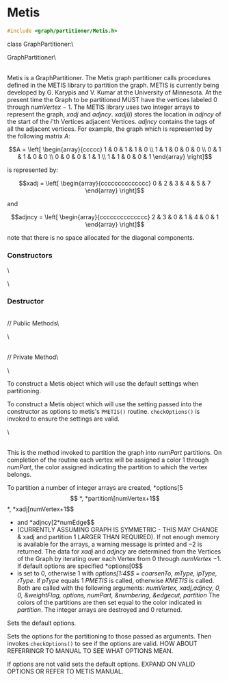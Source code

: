 # Metis 

```cpp
#include <graph/partitioner/Metis.h>
```

class GraphPartitioner:\

GraphPartitioner\

\
Metis is a GraphPartitioner. The Metis graph partitioner calls
procedures defined in the METIS library to partition the graph. METIS is
currently being developed by G. Karypis and V. Kumar at the University
of Minnesota. At the present time the Graph to be partitioned MUST have
the vertices labeled $0$ through $numVertex-1$.
The METIS library uses two integer arrays to represent the graph, *xadj*
and *adjncy*. $xadj(i)$ stores the location in *adjncy* of the start of
the $i$'th Vertices adjacent Vertices. *adjncy* contains the tags of all
the adjacent vertices. For example, the graph which is represented by
the following matrix $A$:

$$A =
\left[
\begin{array}{ccccc}
1 & 0 & 1 & 1 & 0  \\
1 & 1 & 0 & 0 & 0  \\
0 & 1 & 1 & 0 & 0 \\
0 & 0 & 0 & 1 & 1 \\
1 & 1 & 0 & 0 & 1
\end{array}
\right]$$

is represented by:

$$xadj =
\left[
\begin{array}{cccccccccccccc}
0 & 2 & 3 & 4 & 5 & 7
\end{array}
\right]$$

and

$$adjncy =
\left[
\begin{array}{cccccccccccccc}
2 & 3 & 0 & 1 & 4 & 0 & 1
\end{array}
\right]$$

note that there is no space allocated for the diagonal components.

### Constructors

\

\
### Destructor

\
// Public Methods\

\

\
// Private Method\

\

To construct a Metis object which will use the default settings when
partitioning.

To construct a Metis object which will use the setting passed into the
constructor as options to metis's `PMETIS()` routine. `checkOptions()`
is invoked to ensure the settings are valid.

\

\
This is the method invoked to partition the graph into *numPart*
partitions. On completion of the routine each vertex will be assigned a
color $1$ through *numPart*, the color assigned indicating the partition
to which the vertex belongs.

To partition a number of integer arrays are created, *options\[5$$
*,
*partition\[numVertex+1$$
*, *xadj\[numVertex+1$$
* and
*adjncy\[2\*numEdge$$
* (CURRENTLY ASSUMING GRAPH IS SYMMETRIC - THIS MAY
CHANGE & xadj and partition 1 LARGER THAN REQUIRED). If not enough
memory is available for the arrays, a warning message is printed and
$-2$ is returned. The data for *xadj* and *adjncy* are determined from
the Vertices of the Graph by iterating over each Vertex from $0$ through
*numVertex* $-1$. If default options are specified *options\[0$$
* is set
to $0$, otherwise $1$ with *options\[1:4$$
 = coarsenTo, mType, ipType,
rType*. if *pType* equals $1$ *PMETIS* is called, otherwise *KMETIS* is
called. Both are called with the following arguments: *numVertex,
xadj,adjncy, 0, 0, &weightFlag, options, numPart, &numbering, &edgecut,
partition* The colors of the partitions are then set equal to the color
indicated in *partition*. The integer arrays are destroyed and $0$
returned.

Sets the default options.

Sets the options for the partitioning to those passed as arguments. Then
invokes `checkOptions()` to see if the options are valid. HOW ABOUT
REFERRINGR TO MANUAL TO SEE WHAT OPTIONS MEAN.

If options are not valid sets the default options. EXPAND ON VALID
OPTIONS OR REFER TO METIS MANUAL.
